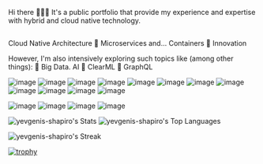 Hi there 👋👋👋 It's a public portfolio that provide my experience and expertise with hybrid and cloud native technology.

##
Cloud Native Architecture 🔹 Microservices and... Containers 🔹 Innovation 

However, I'm also intensively exploring such topics like (among other things):
🔹 Big Data. AI
🔹 ClearML
🔹 GraphQL






![image](https://user-images.githubusercontent.com/23049337/220771451-523b2f85-9f2a-4ce9-a65a-fc3a28398fce.png)
![image](https://user-images.githubusercontent.com/23049337/220771323-409d6613-f014-4a13-bbb0-4801e06478a0.png)
![image](https://user-images.githubusercontent.com/23049337/220771651-ea10173d-e5ed-443d-bb4c-9307fa50fc46.png)
![image](https://user-images.githubusercontent.com/23049337/220773006-9f54e963-a282-4708-8639-bf39cd29ed54.png)
![image](https://user-images.githubusercontent.com/23049337/220775811-39e317aa-909e-4e9e-a148-b7cc713b0392.png)
![image](https://camo.githubusercontent.com/43962ea76518cc3d0819b0206791ae36c28ccc369f99f412379914f42431c025/68747470733a2f2f696d672e736869656c64732e696f2f62616467652f76657263656c2d2532333030303030302e7376673f7374796c653d666f722d7468652d6261646765266c6f676f3d76657263656c266c6f676f436f6c6f723d7768697465)
![image](https://camo.githubusercontent.com/cfb4dfc8ebbd3142ad1d68b18513d968429615d4c8cf16f68de71df188effe6b/68747470733a2f2f696d672e736869656c64732e696f2f62616467652f4170616368652532304b61666b612d3030303f7374796c653d666f722d7468652d6261646765266c6f676f3d6170616368656b61666b61)
![image](https://camo.githubusercontent.com/ec9b2bbaccf6915a29050ce24c10cd9b481b0c41b0bf5194add3e69f49a9be3c/68747470733a2f2f696d672e736869656c64732e696f2f62616467652f4d6f6e676f44422d2532333465613934622e7376673f7374796c653d666f722d7468652d6261646765266c6f676f3d6d6f6e676f6462266c6f676f436f6c6f723d7768697465)
![image](https://camo.githubusercontent.com/d39f98e5f22de18187cdd6600398884869c8beb344b8b78ab34a685721cf8b1a/68747470733a2f2f696d672e736869656c64732e696f2f62616467652f676974687562253230616374696f6e732d2532333236373145352e7376673f7374796c653d666f722d7468652d6261646765266c6f676f3d676974687562616374696f6e73266c6f676f436f6c6f723d7768697465)
![image](https://camo.githubusercontent.com/94d83dc5838e2784bee25fe9e019bc2fda128676f32cef2f06baa0f6f3849b8c/68747470733a2f2f696d672e736869656c64732e696f2f62616467652f6769742d2532334630353033332e7376673f7374796c653d666f722d7468652d6261646765266c6f676f3d676974266c6f676f436f6c6f723d7768697465)
![image](https://camo.githubusercontent.com/919cb904a0ba20cc6dacace39614dec6098934cf2311969bce016081d72883c9/68747470733a2f2f696d672e736869656c64732e696f2f62616467652f417061636865253230537061726b2d4644454532313f7374796c653d666f722d7468652d6261646765266c6f676f3d617061636865737061726b266c6f676f436f6c6f723d626c61636b)
![image](https://camo.githubusercontent.com/47bdcbb710332724072c75913b37203a44c0b6b299fcbd16b9b5b79489a5c76b/68747470733a2f2f696d672e736869656c64732e696f2f62616467652f417061636865253230416972666c6f772d3031374345453f7374796c653d666f722d7468652d6261646765266c6f676f3d417061636865253230416972666c6f77266c6f676f436f6c6f723d7768697465)

![image](https://camo.githubusercontent.com/923d8f0897e70d893e7095caa39c360a3472c9cb3a6508a4a7cf28f1de5dcdcc/68747470733a2f2f696d672e736869656c64732e696f2f62616467652f6d657461626173652d3243413545303f7374796c653d666f722d7468652d6261646765266c6f676f3d6d65746162617365266c6f676f436f6c6f723d7768697465)
![image](https://camo.githubusercontent.com/f70146b5bffc76ec5536a2ce54bd5493ff46685573d77a0015fd1a39856be31c/68747470733a2f2f696d672e736869656c64732e696f2f62616467652f7472696e6f2d3243413545303f7374796c653d666f722d7468652d6261646765266c6f676f3d7472696e6f266c6f676f436f6c6f723d7768697465)
![image](https://camo.githubusercontent.com/e49c556641446294ac28cb557df78eb7548a7be8d27ddb7c97de9ebb1734fc24/68747470733a2f2f696d672e736869656c64732e696f2f62616467652f67726166616e612d3243413545303f7374796c653d666f722d7468652d6261646765266c6f676f3d67726166616e61266c6f676f436f6c6f723d7768697465)
![image](https://camo.githubusercontent.com/5a182e972ab8b496196c50c5439735a3007c1ece78570f89203043c8dedd11e4/68747470733a2f2f696d672e736869656c64732e696f2f62616467652f6b6962616e612d3243413545303f7374796c653d666f722d7468652d6261646765266c6f676f3d6b6962616e61266c6f676f436f6c6f723d7768697465)


![yevgenis-shapiro's Stats](https://github-readme-stats.vercel.app/api?username=yevgenis-shapiro&theme=default&show_icons=true&hide_border=false&count_private=false)
![yevgenis-shapiro's Top Languages](https://github-readme-stats.vercel.app/api/top-langs/?username=yevgenis-shapiro&theme=default&show_icons=true&hide_border=true&layout=compact)

![yevgenis-shapiro's Streak](https://github-readme-streak-stats.herokuapp.com/?user=yevgenis-shapiro&theme=default&hide_border=true)

[![trophy](https://github-profile-trophy.vercel.app/?username=ryo-ma)](https://github.com/yevgenis-shapiro/github-profile-trophy)

